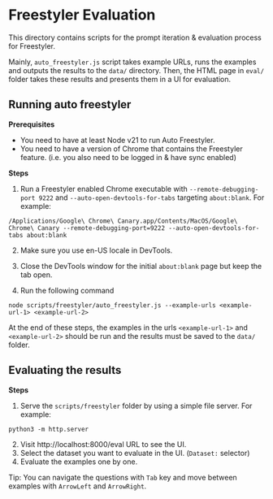 # Freestyler Evaluation

This directory contains scripts for the prompt iteration & evaluation process for Freestyler.

Mainly, `auto_freestyler.js` script takes example URLs, runs the examples and outputs the results to the `data/` directory. Then, the HTML page in `eval/` folder
takes these results and presents them in a UI for evaluation.

## Running auto freestyler
**Prerequisites**
* You need to have at least Node v21 to run Auto Freestyler.
* You need to have a version of Chrome that contains the Freestyler feature. (i.e. you also need to be logged in & have sync enabled)

**Steps**
1. Run a Freestyler enabled Chrome executable with `--remote-debugging-port 9222` and `--auto-open-devtools-for-tabs` targeting `about:blank`. For example:
```
/Applications/Google\ Chrome\ Canary.app/Contents/MacOS/Google\ Chrome\ Canary --remote-debugging-port=9222 --auto-open-devtools-for-tabs about:blank
```

2. Make sure you use en-US locale in DevTools.

3. Close the DevTools window for the initial `about:blank` page but keep the tab open.

4. Run the following command
```
node scripts/freestyler/auto_freestyler.js --example-urls <example-url-1> <example-url-2>
```

At the end of these steps, the examples in the urls `<example-url-1>` and `<example-url-2>` should be run and the results must be saved to the `data/` folder.

## Evaluating the results
**Steps**
1. Serve the `scripts/freestyler` folder by using a simple file server. For example:
```
python3 -m http.server
```
2. Visit http://localhost:8000/eval URL to see the UI.
3. Select the dataset you want to evaluate in the UI. (`Dataset:` selector)
4. Evaluate the examples one by one.

Tip: You can navigate the questions with `Tab` key and move between examples with `ArrowLeft` and `ArrowRight`.